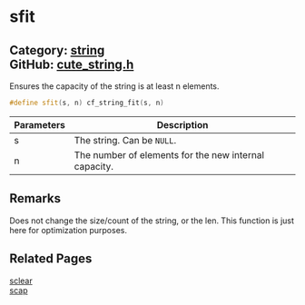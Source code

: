 [](../header.md ':include')

# sfit

Category: [string](https://github.com/RandyGaul/cute_framework/blob/master/docs/api_reference?id=string)  
GitHub: [cute_string.h](https://github.com/RandyGaul/cute_framework/blob/master/include/cute_string.h)  
---

Ensures the capacity of the string is at least n elements.

```cpp
#define sfit(s, n) cf_string_fit(s, n)
```

Parameters | Description
--- | ---
s | The string. Can be `NULL`.
n | The number of elements for the new internal capacity.

## Remarks

Does not change the size/count of the string, or the len. This function is just here for optimization purposes.

## Related Pages

[sclear](https://github.com/RandyGaul/cute_framework/blob/master/docs/string/sclear.md)  
[scap](https://github.com/RandyGaul/cute_framework/blob/master/docs/string/scap.md)  
